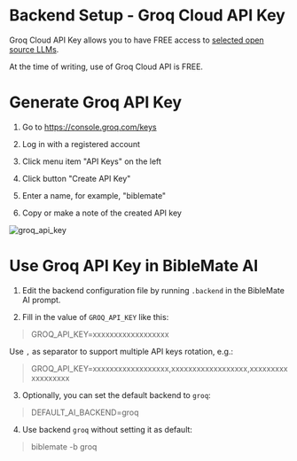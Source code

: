 # Backend Setup - Groq Cloud API Key

Groq Cloud API Key allows you to have FREE access to [selected open source LLMs](https://console.groq.com/docs/models).

At the time of writing, use of Groq Cloud API is FREE.

# Generate Groq API Key

1. Go to https://console.groq.com/keys

2. Log in with a registered account

3. Click menu item "API Keys" on the left

4. Click button "Create API Key"

5. Enter a name, for example, "biblemate"

6. Copy or make a note of the created API key

![groq_api_key](https://github.com/eliranwong/toolmate/assets/25262722/d479ad5f-40b5-4d9b-a766-83db023ead1c)

# Use Groq API Key in BibleMate AI

1. Edit the backend configuration file by running `.backend` in the BibleMate AI prompt.

2. Fill in the value of `GROQ_API_KEY` like this:

> GROQ_API_KEY=xxxxxxxxxxxxxxxxxx

Use `,` as separator to support multiple API keys rotation, e.g.:

> GROQ_API_KEY=xxxxxxxxxxxxxxxxxx,xxxxxxxxxxxxxxxxxx,xxxxxxxxxxxxxxxxxx

3. Optionally, you can set the default backend to `groq`:

> DEFAULT_AI_BACKEND=groq

4. Use backend `groq` without setting it as default:

> biblemate -b groq
